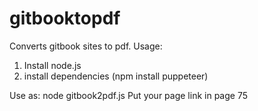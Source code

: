 # gitbooktopdf
Converts gitbook sites to pdf.
Usage:
1. Install node.js
2. install dependencies (npm install puppeteer)


Use as: node gitbook2pdf.js
Put your page link in page 75
